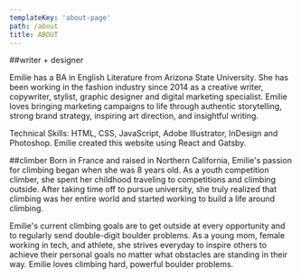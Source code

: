 ```yaml
---
templateKey: 'about-page'
path: /about
title: ABOUT
---
```


##writer + designer

Emilie has a BA in English Literature from Arizona State University. She has been working in the fashion industry since 2014 as a creative writer, copywriter, stylist, graphic designer and digital marketing specialist. Emilie loves bringing marketing campaigns to life through authentic storytelling, strong brand strategy, inspiring art direction, and insightful writing.

Technical Skills: HTML, CSS, JavaScript, Adobe Illustrator, InDesign and Photoshop. Emilie created this website using React and Gatsby. 

##climber
Born in France and raised in Northern California, Emilie's passion for climbing began when she was 8 years old. As a youth competition climber, she spent her childhood traveling to competitions and climbing outside. After taking time off to pursue university, she truly realized that climbing was her entire world and started working to build a life around climbing. 

Emilie's current climbing goals are to get outside at every opportunity and to regularly send double-digit boulder problems. As a young mom, female working in tech, and athlete, she strives everyday to inspire others to achieve their personal goals no matter what obstacles are standing in their way. Emilie loves climbing hard, powerful boulder problems.
















